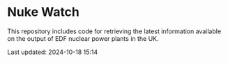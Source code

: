 # Nuke Watch

This repository includes code for retrieving the latest information available on the output of EDF nuclear power plants in the UK.

Last updated: 2024-10-18 15:14